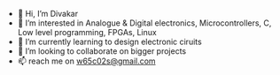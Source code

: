 - 👋 Hi, I’m Divakar
- 👀 I’m interested in Analogue & Digital electronics, Microcontrollers, C, Low level programming, FPGAs, Linux
- 🌱 I’m currently learning to design electronic ciruits
- 💞️ I’m looking to collaborate on bigger projects
- 📫 reach me on w65c02s@gmail.com

<!---
w65c02s/w65c02s is a ✨ special ✨ repository because its `README.md` (this file) appears on your GitHub profile.
You can click the Preview link to take a look at your changes.
--->
